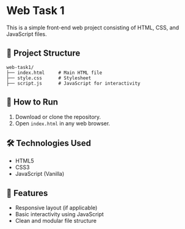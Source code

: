 # Web Task 1

This is a simple front-end web project consisting of HTML, CSS, and JavaScript files.

## 📁 Project Structure

```
web-task1/
├── index.html     # Main HTML file
├── style.css      # Stylesheet
├── script.js      # JavaScript for interactivity
```

## 🚀 How to Run

1. Download or clone the repository.
2. Open `index.html` in any web browser.

## 🛠 Technologies Used

- HTML5
- CSS3
- JavaScript (Vanilla)

## 📌 Features

- Responsive layout (if applicable)
- Basic interactivity using JavaScript
- Clean and modular file structure


